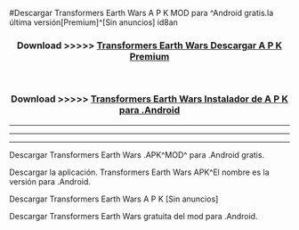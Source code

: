 #Descargar Transformers Earth Wars  A P K MOD para ^Android gratis.la última versión[Premium]^[Sin anuncios] id8an



<div align="center">
<h3>Download >>>>> <a href="https://es-web.web.app/?es= Transformers Earth Wars ">Transformers Earth Wars  Descargar A P K Premium</a></h3><br>

<h3>Download >>>>> <a href="https://es-web.web.app/?es= Transformers Earth Wars ">Transformers Earth Wars  Instalador de A P K para .Android</a></h3>
</div>


----------------------------------------------------------

----------------------------------------------------------

----------------------------------------------------------

Descargar Transformers Earth Wars  .APK^MOD^ para .Android gratis.

Descargar la aplicación. Transformers Earth Wars  APK^El nombre es la versión para .Android.

Descargar Transformers Earth Wars  A P K [Sin anuncios]

Descargar Transformers Earth Wars  gratuita del mod para .Android.